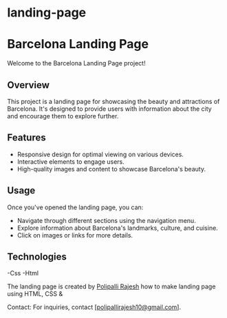 # landing-page

# Barcelona Landing Page

Welcome to the Barcelona Landing Page project!

## Overview
This project is a landing page for showcasing the beauty and attractions of Barcelona. It's designed to provide users with information about the city and encourage them to explore further.

## Features
- Responsive design for optimal viewing on various devices.
- Interactive elements to engage users.
- High-quality images and content to showcase Barcelona's beauty.

## Usage
Once you've opened the landing page, you can:
- Navigate through different sections using the navigation menu.
- Explore information about Barcelona's landmarks, culture, and cuisine.
- Click on images or links for more details.

## Technologies
-Css
-Html

The landing page is created by [Polipalli Rajesh](linkedin.com/in/polipalli-rajesh-4b1862294)  how to make landing page  using HTML, CSS &amp; 


Contact:
For inquiries, contact [polipallirajesh10@gmail.com].
